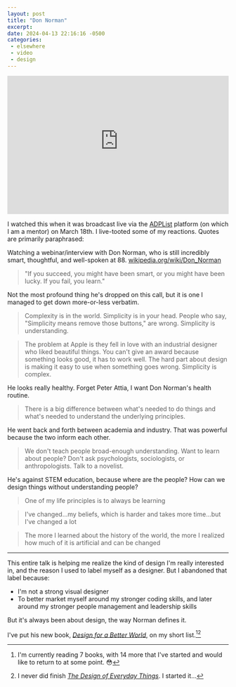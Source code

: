 ```yaml
---
layout: post
title: "Don Norman"
excerpt: 
date: 2024-04-13 22:16:16 -0500
categories: 
 - elsewhere
 - video
 - design
---
```


<iframe width="100%" height="315" src="https://www.youtube-nocookie.com/embed/FMbP4pRxT2k?si=meaPCXsiWVpL4QYP" title="YouTube video player" frameborder="0" allow="accelerometer; autoplay; clipboard-write; encrypted-media; gyroscope; picture-in-picture; web-share" referrerpolicy="strict-origin-when-cross-origin" allowfullscreen></iframe>

I watched this when it was broadcast live via the [ADPList](https://adplist.org/) platform (on which I am a mentor) on March 18th. I live-tooted some of my reactions. Quotes are primarily paraphrased:

Watching a webinar/interview with Don Norman, who is still incredibly smart, thoughtful, and well-spoken at 88. [wikipedia.org/wiki/Don_Norman](https://en.wikipedia.org/wiki/Don_Norman)

> "If you succeed, you might have been smart, or you might have been lucky. If you fail, you learn."

Not the most profound thing he's dropped on this call, but it is one I managed to get down more-or-less verbatim.

> Complexity is in the world. Simplicity is in your head. People who say, "Simplicity means remove those buttons," are wrong. Simplicity is understanding.

> The problem at Apple is they fell in love with an industrial designer who liked beautiful things. You can't give an award because something looks good, it has to work well. The hard part about design is making it easy to use when something goes wrong. Simplicity is complex.

He looks really healthy. Forget Peter Attia, I want Don Norman's health routine.

> There is a big difference between what's needed to do things and what's needed to understand the underlying principles.
 
He went back and forth between academia and industry. That was powerful because the two inform each other.

> We don't teach people broad-enough understanding. Want to learn about people? Don't ask psychologists, sociologists, or anthropologists. Talk to a novelist.

He's against STEM education, because where are the people? How can we design things without understanding people?

> One of my life principles is to always be learning

> I've changed...my beliefs, which is harder and takes more time...but I've changed a lot

> The more I learned about the history of the world, the more I realized how much of it is artificial and can be changed

---

This entire talk is helping me realize the kind of design I'm really interested in, and the reason I used to label myself as a designer. But I abandoned that label because:

- I'm not a strong visual designer
- To better market myself around my stronger coding skills, and later around my stronger people management and leadership skills

But it's always been about design, the way Norman defines it.

I've put his new book, _[Design for a Better World](https://jnd.org/books/design-for-a-better-world/ "Design for a Better World – Don Norman's JND.org")_, on my short list.[^1][^2]

[^1]: I'm currently reading 7 books, with 14 more that I've started and would like to return to at some point. 😳
[^2]: I never did finish _[The Design of Everyday Things](https://en.wikipedia.org/wiki/The_Design_of_Everyday_Things)_. I started it...